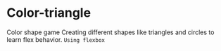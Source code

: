 # Color-triangle
Color shape game
Creating different shapes like triangles and circles to learn flex behavior.
`Using flexbox`
